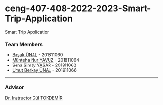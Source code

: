 # ceng-407-408-2022-2023-Smart-Trip-Application
Smart Trip Application

### Team Members
* [Başak ÜNAL](https://github.com/BasakUnal) - 201811060
* [Münteha Nur YAVUZ](https://github.com/muntehayvz) - 201811064
* [Sena Simay YAŞAR](https://github.com/simayasar) - 201811062
* [Umut Berkay ÜNAL](https://github.com/umutberkayunal) - 201911066

***

### Advisor
[Dr. Instructor Gül TOKDEMİR](http://www.cankaya.edu.tr/akademik_birimler/cv/Dr.%C3%96%C4%9Fr.%C3%9CyesiG%C3%BClTOKDEM%C4%B0R.html)
